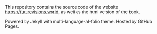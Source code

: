 This repository contains the source code of the website https://futurevisions.world, as well as the html version of the book.

Powered by Jekyll with multi-language-al-folio theme. Hosted by GitHub Pages.
